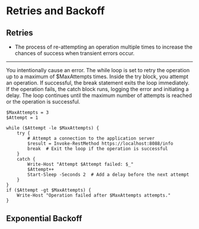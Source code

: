 # Retries and Backoff

## Retries
- The process of re-attempting an operation multiple times to increase the chances
of success when transient errors occur.

***
You intentionally cause an error. The while loop is set to retry the operation up to
a maximum of $MaxAttempts times. Inside the try block, you attempt an operation. If 
successful, the break statement exits the loop immediately. If the operation fails, 
the catch block runs, logging the error and initiating a delay. The loop continues 
until the maximum number of attempts is reached or the operation is successful. 

```
$MaxAttempts = 3
$Attempt = 1

while ($Attempt -le $MaxAttempts) {
    try {
        # Attempt a connection to the application server
        $result = Invoke-RestMethod https://localhost:8088/info
        break  # Exit the loop if the operation is successful
    }
    catch {
        Write-Host "Attempt $Attempt failed: $_"
        $Attempt++
        Start-Sleep -Seconds 2  # Add a delay before the next attempt
    }
}
if ($Attempt -gt $MaxAttempts) {
    Write-Host "Operation failed after $MaxAttempts attempts."
}
```

## Exponential Backoff
